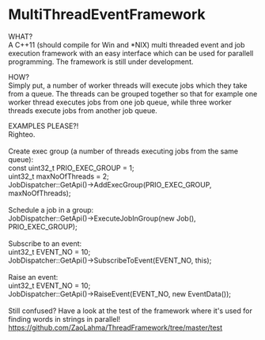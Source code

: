 # MultiThreadEventFramework
WHAT?
<br>
A C++11 (should compile for Win and *NIX) multi threaded event and job execution framework with an easy interface which can be used for parallell programming. The framework is still under development.

HOW?
<br>
Simply put, a number of worker threads will execute jobs which they take from a queue. The threads can be grouped together so that for example one worker thread executes jobs from one job queue, while three worker threads execute jobs from another job queue.

EXAMPLES PLEASE?!
<br>
Righteo.<br>
<br>
Create exec group (a number of threads executing jobs from the same queue):<br>
const uint32_t PRIO_EXEC_GROUP = 1;<br>
uint32_t maxNoOfThreads = 2;<br>
JobDispatcher::GetApi()->AddExecGroup(PRIO_EXEC_GROUP, maxNoOfThreads);
<br>
<br>
Schedule a job in a group:<br>
JobDispatcher::GetApi()->ExecuteJobInGroup(new Job(), PRIO_EXEC_GROUP);
<br>
<br>
Subscribe to an event:<br>
uint32_t EVENT_NO = 10;<br>
JobDispatcher::GetApi()->SubscribeToEvent(EVENT_NO, this);
<br>
<br>
Raise an event:<br>
uint32_t EVENT_NO = 10;<br>
JobDispatcher::GetApi()->RaiseEvent(EVENT_NO, new EventData());
<br>
<br>
Still confused? Have a look at the test of the framework where it's used for finding words in strings in parallel!<br>
https://github.com/ZaoLahma/ThreadFramework/tree/master/test
